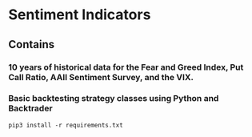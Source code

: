 # Sentiment Indicators

## Contains

### 10 years of historical data for the Fear and Greed Index, Put Call Ratio, AAII Sentiment Survey, and the VIX.
### Basic backtesting strategy classes using Python and Backtrader

``pip3 install -r requirements.txt``

